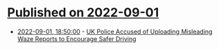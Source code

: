 # [Published on 2022-09-01](index.md)

* [2022-09-01, 18:50:00](https://soylentnews.org/article.pl?sid=22/08/31/1552212&from=rss) - [UK Police Accused of Uploading Misleading Waze Reports to Encourage Safer Driving](https://soylentnews.org/article.pl?sid=22/08/31/1552212&from=rss)
